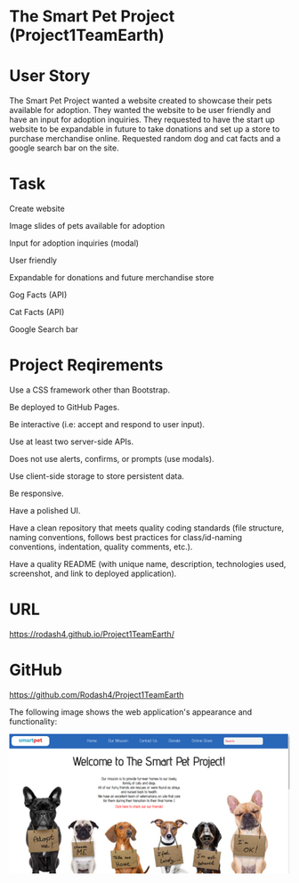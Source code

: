 
# The Smart Pet Project (Project1TeamEarth)

#  User Story
The Smart Pet Project wanted a website created to showcase their pets available for adoption. They wanted the website to be user friendly and have an input for adoption inquiries. They requested to have the start up website to be expandable in future to take donations and set up a store to purchase merchandise online. Requested random dog and cat facts and a google search bar on the site. 

# Task
Create website 

Image slides of pets available for adoption

Input for adoption inquiries (modal)

User friendly

Expandable for donations and future merchandise store

Gog Facts (API)

Cat Facts (API)

Google Search bar

# Project Reqirements

Use a CSS framework other than Bootstrap.

Be deployed to GitHub Pages.

Be interactive (i.e: accept and respond to user input).

Use at least two server-side APIs.

Does not use alerts, confirms, or prompts (use modals).

Use client-side storage to store persistent data.

Be responsive.

Have a polished UI.

Have a clean repository that meets quality coding standards (file structure, naming conventions, follows best practices for class/id-naming conventions, indentation, quality comments, etc.).

Have a quality README (with unique name, description, technologies used, screenshot, and link to deployed application).

# URL
https://rodash4.github.io/Project1TeamEarth/

# GitHub 
https://github.com/Rodash4/Project1TeamEarth

The following image shows the web application's appearance and functionality:

![The Smart Pet Project Website](Assets\images\SmartPetWEB.PNG)

